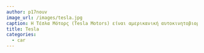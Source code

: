 ```yaml
---
author: p17nouv
image_url: /images/tesla.jpg
caption: Η Τέσλα Μότορς (Tesla Motors) είναι αμερικανική αυτοκινητοβιομηχανία, η οποία σχεδιάζει, παράγει και πουλάει αμιγώς ηλεκτρικά αυτοκίνητα.
title: Tesla
categories:
  - car
---
```


